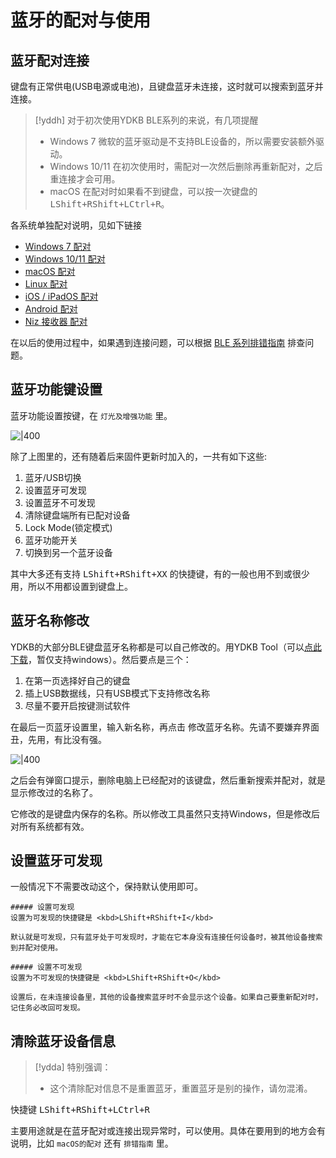 
# 蓝牙的配对与使用


## 蓝牙配对连接

键盘有正常供电(USB电源或电池)，且键盘蓝牙未连接，这时就可以搜索到蓝牙并连接。

> [!yddh] 对于初次使用YDKB BLE系列的来说，有几项提醒
> - Windows 7 微软的蓝牙驱动是不支持BLE设备的，所以需要安装额外驱动。
> - Windows 10/11 在初次使用时，需配对一次然后删除再重新配对，之后重连接才会可用。
> - macOS 在配对时如果看不到键盘，可以按一次键盘的 <kbd>LShift+RShift+LCtrl+R</kbd>。

各系统单独配对说明，见如下链接
- [Windows 7 配对](ble-series/pairing-win7.md)
- [Windows 10/11 配对](pairing-windows.md)
- [macOS 配对](ble-series/pairing-macos.md)
- [Linux 配对](ble-series/pairing-linux.md)
- [iOS / iPadOS 配对](ble-series/pairing-ios.md)
- [Android 配对](ble-series/pairing-android.md)
- [Niz 接收器 配对](ble-series/pairing-niz-dongle.md)

在以后的使用过程中，如果遇到连接问题，可以根据 [BLE 系列排错指南](ble-series/troubleshooting.md) 排查问题。

## 蓝牙功能键设置
蓝牙功能设置按键，在 `灯光及增强功能` 里。

![|400](assets/use-ble-01.png)

除了上图里的，还有随着后来固件更新时加入的，一共有如下这些: 
  1. 蓝牙/USB切换
  2. 设置蓝牙可发现
  3. 设置蓝牙不可发现
  4. 清除键盘端所有已配对设备
  5. Lock Mode(锁定模式) 
  6. 蓝牙功能开关
  7. 切换到另一个蓝牙设备

其中大多还有支持 <kbd>LShift+RShift+XX</kbd> 的快捷键，有的一般也用不到或很少用，所以不用都设置到键盘上。

## 蓝牙名称修改

YDKB的大部分BLE键盘蓝牙名称都是可以自己修改的。用YDKB Tool（可以[点此下载](http://ydkb.io/YDKBs-reflash.zip)，暂仅支持windows）。然后要点是三个：
  1. 在第一页选择好自己的键盘
  2. 插上USB数据线，只有USB模式下支持修改名称
  3. 尽量不要开启按键测试软件

在最后一页蓝牙设置里，输入新名称，再点击 <kbd>修改蓝牙名称</kbd>。先请不要嫌弃界面丑，先用，有比没有强。  

![|400](assets/use-ble-02.png)

之后会有弹窗口提示，删除电脑上已经配对的该键盘，然后重新搜索并配对，就是显示修改过的名称了。

它修改的是键盘内保存的名称。所以修改工具虽然只支持Windows，但是修改后对所有系统都有效。


## 设置蓝牙可发现

一般情况下不需要改动这个，保持默认使用即可。

```ad-yddcol0
##### 设置可发现
设置为可发现的快捷键是 <kbd>LShift+RShift+I</kbd> 

默认就是可发现，只有蓝牙处于可发现时，才能在它本身没有连接任何设备时，被其他设备搜索到并配对使用。
```

```ad-yddcol1
##### 设置不可发现
设置为不可发现的快捷键是 <kbd>LShift+RShift+O</kbd> 

设置后，在未连接设备里，其他的设备搜索蓝牙时不会显示这个设备。如果自己要重新配对时，记住务必改回可发现。
```


## 清除蓝牙设备信息

> [!ydda] 特别强调：
> - 这个清除配对信息不是重置蓝牙，重置蓝牙是别的操作，请勿混淆。

快捷键  <kbd>LShift+RShift+LCtrl+R</kbd> 

主要用途就是在蓝牙配对或连接出现异常时，可以使用。具体在要用到的地方会有说明，比如 `macOS的配对` 还有 `排错指南` 里。

